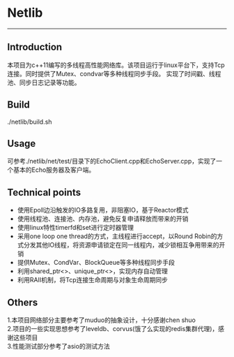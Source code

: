 # Netlib
---
## Introduction
本项目为c++11编写的多线程高性能网络库。该项目运行于linux平台下，支持Tcp连接。同时提供了Mutex、condvar等多种线程同步手段。
实现了时间戳、线程池、同步日志记录等功能。
## Build
./netlib/build.sh
## Usage
可参考./netlib/net/test/目录下的EchoClient.cpp和EchoServer.cpp，实现了一个基本的Echo服务器及客户端。
## Technical points
* 使用Epoll边沿触发的IO多路复用，非阻塞IO，基于Reactor模式
* 使用线程池、连接池、内存池，避免反复申请释放而带来的开销
* 使用linux特性timerfd和set进行定时器管理
* 采用one loop one thread的方式，主线程进行accept，以Round Robin的方式分发其他IO线程，将资源申请锁定在同一线程内，减少锁相互争用带来的开销
* 提供Mutex、CondVar、BlockQueue等多种线程同步手段
* 利用shared_ptr<>、unique_ptr<>，实现内存自动管理
* 利用RAII机制，将Tcp连接生命周期与对象生命周期同步
## Others
1.本项目网络部分主要参考了muduo的抽象设计，十分感谢chen shuo  
2.项目的一些实现思想参考了leveldb、corvus(饿了么实现的redis集群代理)，感谢这些项目  
3.性能测试部分参考了asio的测试方法
